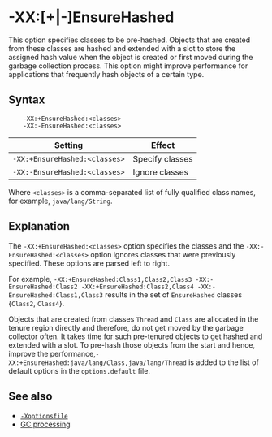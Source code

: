 <!--
* Copyright (c) 2017, 2023 IBM Corp. and others
*
* This program and the accompanying materials are made
* available under the terms of the Eclipse Public License 2.0
* which accompanies this distribution and is available at
* https://www.eclipse.org/legal/epl-2.0/ or the Apache
* License, Version 2.0 which accompanies this distribution and
* is available at https://www.apache.org/licenses/LICENSE-2.0.
*
* This Source Code may also be made available under the
* following Secondary Licenses when the conditions for such
* availability set forth in the Eclipse Public License, v. 2.0
* are satisfied: GNU General Public License, version 2 with
* the GNU Classpath Exception [1] and GNU General Public
* License, version 2 with the OpenJDK Assembly Exception [2].
*
* [1] https://www.gnu.org/software/classpath/license.html
* [2] https://openjdk.org/legal/assembly-exception.html
*
* SPDX-License-Identifier: EPL-2.0 OR Apache-2.0 OR GPL-2.0-only WITH Classpath-exception-2.0 OR GPL-2.0-only WITH OpenJDK-assembly-exception-1.0
-->

# -XX:\[+|-\]EnsureHashed

This option specifies classes to be pre-hashed. Objects that are created from these classes are hashed and extended with a slot to store the assigned hash value when the object is created or first moved during the garbage collection process. This option might improve performance for applications that frequently hash objects of a certain type.

## Syntax

        -XX:+EnsureHashed:<classes>
        -XX:-EnsureHashed:<classes>

| Setting                     | Effect           |
|-----------------------------|------------------|
| `-XX:+EnsureHashed:<classes>` | Specify classes  |
| `-XX:-EnsureHashed:<classes>` | Ignore classes |

Where `<classes>` is a comma-separated list of fully qualified class names, for example, `java/lang/String`.

## Explanation

The `-XX:+EnsureHashed:<classes>` option specifies the classes and the `-XX:-EnsureHashed:<classes>` option ignores classes that were previously specified. These options are parsed left to right.

For example, `-XX:+EnsureHashed:Class1,Class2,Class3 -XX:-EnsureHashed:Class2 -XX:+EnsureHashed:Class2,Class4 -XX:-EnsureHashed:Class1,Class3` results in the set of `EnsureHashed` classes {`Class2`, `Class4`}.

Objects that are created from classes `Thread` and `Class` are allocated in the tenure region directly and therefore, do not get moved by the garbage collector often. It takes time for such pre-tenured objects to get hashed and extended with a slot. To pre-hash those objects from the start and hence, improve the performance,`-XX:+EnsureHashed:java/lang/Class,java/lang/Thread` is added to the list of default options in the `options.default` file.

## See also

- [`-Xoptionsfile`](xoptionsfile.md)
- [GC processing](gc.md#gc-processing)

<!-- ==== END OF TOPIC ==== xxensurehashed.md ==== -->
